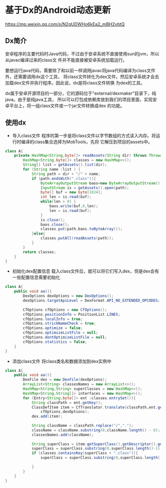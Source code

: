 # 基于Dx的Android动态更新
https://mp.weixin.qq.com/s/N2gUDWHo6kEa2_mBH2vbtQ

## Dx简介
安卓程序的主要代码时Java代码，不过由于安卓系统不直接使用sun的jvm，所以从javac编译过来的class文
件并不能直接被安卓系统加载运行。

要想运行java代码，需要除了和以前一样调用javac将java代码编译为class文件外，还需要调用dx这个工具，
将class文件转化为dex文件。然后安卓系统才会去加载dex文件并执行程序。因此说，dx是将class文件转换
为dex的工具。

dx属于安卓开源项目的一部分，它的源码位于"external/dexmaker"目录下，纯java。由于是纯java工具，
所以可以打包成依赖库放到我们的项目里面，实现安卓平台上，将一组class文件或一个jar文件转换成dex
的功能。

## 使用dx
- 导入class文件
程序的第一步是将class文件以字节数组的方式读入内存。将运行时编译的class集合选择为MobTools，先将
它解压到项目的assets中。
```java
class A{
    private HashMap<String,byte[]> readAssets(String dir) throws Throwable{
        HashMap<String,byte[]> classes = new HashMap<>();
        String[] list = getAssets().list(dir);
        for (String name :list ) {
            String path = dir + "/" + name;
            if (path.endsWith(".class")){
                ByteArrayOutputStream baos=new ByteArrayOutputStream();
                InputStream is = getAssets().open(path);
                byte[] buf = new byte[1024];
                int len = is.read(buf);
                while(len > 0) {
                    baos.write(buf,0,len);
                    len = is.read(buf);
                }
                is.close();
                baos.close();
                classes.put(path,baos.toByteArray());
            }else{
                classes.putAll(readAssets(path));
            }
        }       
        return classes;
    }
}
```
- 初始化dex配置信息
载入class文件后，就可以将它们写入dex，但是dex会有一些配置信息需要初始化
```java
class A{
    public void aa(){
        DexOptions dexOptions = new DexOptions();
        dexOptions.targetApiLevel = DexFormat.API_NO_EXTENDED_OPCODES;
        
        CfOptions cfOptions = new CfOptions();
        cfOptions.positionInfo = PositionList.LINES;
        cfOptions.localInfo = true;
        cfOptions.strickNameCheck = true;
        cfOptions.optimize = false;
        cfOptions.optimizeListFile = null;
        cfOptions.dontOptimizeListFile = null;
        cfOptions.statistics = false;
    }
}
```
- 添加class文件
将class类名和数据添加到dex实例中
```java
class A{
    public void aa(){
        DexFile dex = new DexFile(dexOptions);
        ArrayList<String> classesNames = new ArrayList<>();
        HashMap<String,String> superClasses = new HashMap<>();
        HashMap<String,String[]> interfaces = new HashMap<>();
        for (Entry<String,byte[]> ent :classes.entrySet()){
            String classPath = ent.getKey();
            ClassDefItem item = CfTranslator.translate(classPath,ent.getValue(),
                cfOptions,dexOptions);
            dex.add(item);
            
            String className = classPath.replace("/",".");
            className = className.substring(0,className.length() - 6);
            classesNames.add(className);
            
            String superClass = item.getSuperClass().getDescriptor().getString().substring();
            superClass = superClass.substring(0,superClass.length()-1);
            if (classes.containsKey(superClass + ".class")){
                superClass = superClass.substring(0,superClass.length());
                
            }
        }
    }
}
```


